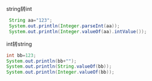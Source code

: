 string转int

```java
 String aa="123";
 System.out.println(Integer.parseInt(aa));
 System.out.println(Integer.valueOf(aa).intValue());
```

int转string

```java
int bb=123;
System.out.println(bb+"");
System.out.println(String.valueOf(bb));
System.out.println(Integer.valueOf(bb));
```

